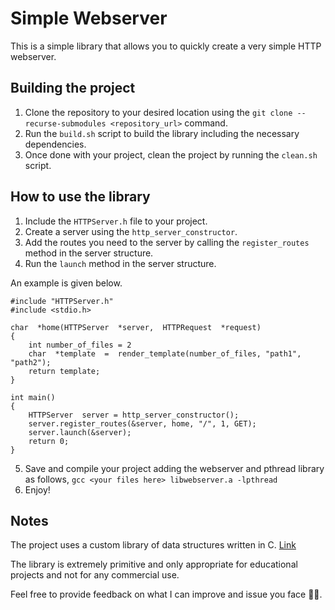 # Simple Webserver

This is a simple library that allows you to quickly create a very simple HTTP webserver.

## Building the project

 1. Clone the repository to your desired location using the `git clone --recurse-submodules <repository_url>` command.
 2. Run the `build.sh` script to build the library including the necessary dependencies.
 4. Once done with your project, clean the project by running the `clean.sh` script.

## How to use the library

 1. Include the `HTTPServer.h` file to your project.
 2. Create a server using the `http_server_constructor`.
 3. Add the routes you need to the server by calling the `register_routes` method in the server structure.
 4. Run the `launch` method in the server structure.

An example is given below.

    #include "HTTPServer.h"
    #include <stdio.h>

    char  *home(HTTPServer  *server,  HTTPRequest  *request)
    {
	    int number_of_files = 2
	    char  *template  =  render_template(number_of_files, "path1", "path2");
	    return template;
	}

	int main()
	{
		HTTPServer  server = http_server_constructor();
		server.register_routes(&server, home, "/", 1, GET);
		server.launch(&server);
		return 0;
	}

 5. Save and compile your project adding the webserver and pthread library as follows, `gcc <your files here> libwebserver.a -lpthread`
 6. Enjoy!

## Notes
The project uses a custom library of data structures written in C. [Link](https://github.com/ravinperera00/c_data_structures)

The library is extremely primitive and only appropriate for educational projects and not for any commercial use.

Feel free to provide feedback on what I can improve and issue you face 🙌🏽. 